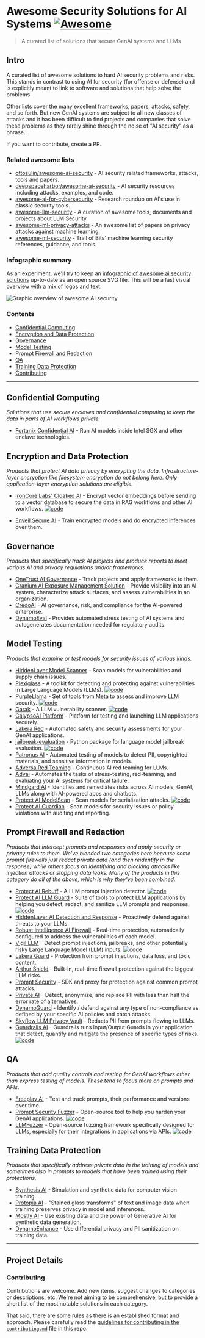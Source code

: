 # Awesome Security Solutions for AI Systems [![Awesome](https://awesome.re/badge.svg)](https://awesome.re)

> A curated list of solutions that secure GenAI systems and LLMs

## Intro

A curated list of awesome solutions to hard AI security problems and risks.  This stands in contrast to using AI for security (for offense or defense) and is explicitly meant to link to software and solutions that help solve the problems

Other lists cover the many excellent frameworks, papers, attacks, safety, and so forth.  But new GenAI systems are subject to all new classes of attacks and it has been difficult to find projects and companies that solve these problems as they rarely shine through the noise of "AI security" as a phrase.

If you want to contribute, create a PR.

### Related awesome lists

- [ottosulin/awesome-ai-security](https://github.com/ottosulin/awesome-ai-security) - AI security related frameworks, attacks, tools and papers.
- [deepspaceharbor/awesome-ai-security](https://github.com/DeepSpaceHarbor/Awesome-AI-Security) - AI security resources including attacks, examples, and code.
- [awesome-ai-for-cybersecurity](https://github.com/Billy1900/Awesome-AI-for-cybersecurity) - Research roundup on AI's use in classic security tools.
- [awesome-llm-security](https://github.com/corca-ai/awesome-llm-security) - A curation of awesome tools, documents and projects about LLM Security.
- [awesome-ml-privacy-attacks](https://github.com/stratosphereips/awesome-ml-privacy-attacks) - An awesome list of papers on privacy attacks against machine learning.
- [awesome-ml-security](https://github.com/trailofbits/awesome-ml-security) - Trail of Bits' machine learning security references, guidance, and tools.

### Infographic summary

As an experiment, we'll try to keep an [infographic of awesome ai security solutions](awesome-ai-security-infographic.svg) up-to-date as an open source SVG file. This will be a fast visual overview with a mix of logos and text.

![_Graphic overview of awesome AI security_](awesome-ai-security-infographic.svg)

### Contents

- [Confidential Computing](#confidential-computing)
- [Encryption and Data Protection](#encryption-and-data-protection)
- [Governance](#governance)
- [Model Testing](#model-testing)
- [Prompt Firewall and Redaction](#prompt-firewall-and-redaction)
- [QA](#qa)
- [Training Data Protection](#training-data-protection)
- [Contributing](#contributing)

---

## Confidential Computing

_Solutions that use secure enclaves and confidential computing to keep the data in parts of AI workflows private._

- [Fortanix Confidential AI](https://www.fortanix.com/platform/confidential-ai) - Run AI models inside Intel SGX and other enclave technologies.

<!--
- [Opaque Systems](https://opaque.co/) - Run models in confidential compute environments

Leave here as a reminder. It seems Opaque has removed their confidential compute AI product and now has a product called Opaque Gateway that redacts and "compresses" prompts before sending on to OpenAI et al. But the product is in "waitlist" state as of May 2024 and so isn't eligible for this list. https://opaquegateway.opaque.co/

Leaving this here since they've now raised US$31M and have at least one rockstar founder, plus they were born out of a nice open source product: https://github.com/mc2-project/mc2,  so worth checking status again in awhile.
-->


## Encryption and Data Protection

_Products that protect AI data privacy by encrypting the data. Infrastructure-layer encryption like filesystem encryption do not belong here. Only application-layer encryption solutions are eligible._

- [IronCore Labs' Cloaked AI](https://ironcorelabs.com/products/cloaked-ai/) - Encrypt vector embeddings before sending to a vector database to secure the data in RAG workflows and other AI workflows. [![code](https://img.shields.io/github/license/ironcorelabs/ironcore-alloy)](https://github.com/ironcorelabs/ironcore-alloy/)

- [Enveil Secure AI](https://www.enveil.com/secure-ai/) - Train encrypted models and do encrypted inferences over them.

## Governance

_Products that specifically track AI projects and produce reports to meet various AI and privacy regulations and/or frameworks._

- [OneTrust AI Governance](https://www.onetrust.com/products/ai-governance/) - Track projects and apply frameworks to them.
- [Cranium AI Exposure Management Solution](https://www.cranium.ai) - Provide visibility into an AI system, characterize attack surfaces, and assess vulnerabilities in an organization.
- [CredoAI](https://www.credo.ai) - AI governance, risk, and compliance for the AI-powered enterprise.
- [DynamoEval](https://dynamo.ai/platform/dynamoeval) - Provides automated stress testing of AI systems and autogenerates documentation needed for regulatory audits.

## Model Testing

_Products that examine or test models for security issues of various kinds._

- [HiddenLayer Model Scanner](https://hiddenlayer.com/model-scanner/) - Scan models for vulnerabilities and supply chain issues.
- [Plexiglass](https://github.com/kortex-labs/plexiglass) - A toolkit for detecting and protecting against vulnerabilities in Large Language Models (LLMs). [![code](https://img.shields.io/github/license/kortex-labs/plexiglass)](https://github.com/kortex-labs/plexiglass/)
- [PurpleLlama](https://github.com/facebookresearch/PurpleLlama) - Set of tools from Meta to assess and improve LLM security. [![code](https://img.shields.io/github/license/facebookresearch/PurpleLlama)](https://github.com/facebookresearch/PurpleLlama/)
- [Garak](https://garak.ai/) - A LLM vulnerability scanner. [![code](https://img.shields.io/github/license/leondz/garak)](https://github.com/leondz/garak/)
- [CalypsoAI Platform](https://calypsoai.com/platform/) - Platform for testing and launching LLM applications securely.
- [Lakera Red](https://www.lakera.ai/ai-red-teaming) - Automated safety and security assessments for your GenAI applications.
- [jailbreak-evaluation](https://github.com/controllability/jailbreak-evaluation) - Python package for language model jailbreak evaluation. [![code](https://img.shields.io/github/license/controllability/jailbreak-evaluation)](https://github.com/controllability/jailbreak-evaluation/)
- [Patronus AI](https://www.patronus.ai) - Automated testing of models to detect PII, copyrighted materials, and sensitive information in models.
- [Adversa Red Teaming](https://adversa.ai/ai-red-teaming-llm/) - Continuous AI red teaming for LLMs.
- [Advai](https://www.advai.co.uk) - Automates the tasks of stress-testing, red-teaming, and evaluating your AI systems for critical failure.
- [Mindgard AI](https://mindgard.ai) - Identifies and remediates risks across AI models, GenAI, LLMs along with AI-powered apps and chatbots.
- [Protect AI ModelScan](https://protectai.com/modelscan) - Scan models for serialization attacks. [![code](https://img.shields.io/github/license/protectai/modelscan)](https://github.com/protectai/modelscan)
- [Protect AI Guardian](https://protectai.com/guardian) - Scan models for security issues or policy violations with auditing and reporting.

## Prompt Firewall and Redaction

_Products that intercept prompts and responses and apply security or privacy rules to them. We've blended two categories here because some prompt firewalls just redact private data (and then reidentify in the response) while others focus on identifying and blocking attacks like injection attacks or stopping data leaks. Many of the products in this category do all of the above, which is why they've been combined._

- [Protect AI Rebuff](https://playground.rebuff.ai) - A LLM prompt injection detector. [![code](https://img.shields.io/github/license/protectai/rebuff)](https://github.com/protectai/rebuff/)
- [Protect AI LLM Guard](https://protectai.com/llm-guard) - Suite of tools to protect LLM applications by helping you detect, redact, and sanitize LLM prompts and responses. [![code](https://img.shields.io/github/license/protectai/llm-guard)](https://github.com/protectai/llm-guard/)
- [HiddenLayer AI Detection and Response](https://hiddenlayer.com/aidr/) - Proactively defend against threats to your LLMs.
- [Robust Intelligence AI Firewall](https://www.robustintelligence.com/platform/ai-firewall-guardrails) - Real-time protection, automatically configured to address the vulnerabilities of each model.
- [Vigil LLM](https://github.com/deadbits/vigil-llm) - Detect prompt injections, jailbreaks, and other potentially risky Large Language Model (LLM) inputs. [![code](https://img.shields.io/github/license/deadbits/vigil-llm)](https://github.com/deadbits/vigil-llm/)
- [Lakera Guard](https://www.lakera.ai/lakera-guard) - Protection from prompt injections, data loss, and toxic content.
- [Arthur Shield](https://www.arthur.ai/product/shield) - Built-in, real-time firewall protection against the biggest LLM risks.
- [Prompt Security](https://www.prompt.security) - SDK and proxy for protection against common prompt attacks.
- [Private AI](https://www.private-ai.com) - Detect, anonymize, and replace PII with less than half the error rate of alternatives.
- [DynamoGuard](https://dynamo.ai/platform/dynamoguard) - Identify / defend against any type of non-compliance as defined by your specific AI policies and catch attacks.
- [Skyflow LLM Privacy Vault](https://www.skyflow.com/product/llm-privacy-vault) - Redacts PII from prompts flowing to LLMs.
- [Guardrails AI](https://www.guardrailsai.com) - Guardrails runs Input/Output Guards in your application that detect, quantify and mitigate the presence of specific types of risks. [![code](https://img.shields.io/github/license/guardrails-ai/guardrails)](https://github.com/guardrails-ai/guardrails/)

## QA

_Products that add quality controls and testing for GenAI workflows other than express testing of models. These tend to focus more on prompts and APIs._

- [Freeplay AI](https://freeplay.ai) - Test and track prompts, their performance and versions over time.
- [Prompt Security Fuzzer](https://www.prompt.security/fuzzer) - Open-source tool to help you harden your GenAI applications. [![code](https://img.shields.io/github/license/prompt-security/ps-fuzz)](https://github.com/prompt-security/ps-fuzz/)
- [LLMFuzzer](https://github.com/mnns/LLMFuzzer) - Open-source fuzzing framework specifically designed for LLMs, especially for their integrations in applications via APIs. [![code](https://img.shields.io/github/license/mnns/LLMFuzzer)](https://github.com/mnns/LLMFuzzer/)

## Training Data Protection

_Products that specifically address private data in the training of models and sometimes also in prompts to models that have been trained using their protections._

- [Synthesis AI](https://synthesis.ai) - Simulation and synthetic data for computer vision training.
- [Protopia AI](https://protopia.ai) - "Stained glass transforms" of text and image data when training preserves privacy in model and inferences.
- [Mostly AI](https://mostly.ai) - Use existing data and the power of Generative AI for synthetic data generation.
- [DynamoEnhance](https://dynamo.ai/platform/dynamoenhance) - Use differential privacy and PII sanitization on training data.


<!-- 

## To review

- [Bosch AIShield](https://www.boschaishield.com) - I can't figure out what this actually does or where to put it

-->

---

## Project Details
### Contributing

Contributions are welcome.  Add new items, suggest changes to categories or descriptions, etc. We're not aiming to be comprehensive, but to provide a short list of the most notable solutions in each category.

That said, there are some rules as there is an established format and approach. Please carefully read the [guidelines for contributing in the `contributing.md`](./contributing.md) file in this repo.

